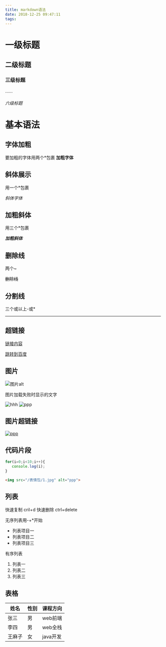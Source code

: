 ```yaml
---
title: markdown语法
date: 2018-12-25 09:47:11
tags:
---
```


# 一级标题
## 二级标题
### 三级标题
......
###### 六级标题

# 基本语法
## 字体加粗
要加粗的字体用两个*包裹
**加粗字体**

## 斜体展示
用一个*包裹

*斜体字体*

## 加粗斜体
用三个*包裹

***加粗斜体***

## 删除线
两个~

~~删除线~~

## 分割线
三个或以上-或*

---

## 超链接
[链接内容](url)

[跳转到百度](http://www.baidu.com)

## 图片
![图片alt](src)

图片加载失败时显示的文字

![hhh](https://timgsa.baidu.com/timg?image&quality=80&size=b9999_10000&sec=1545713719908&di=45dd7a483cedab2c2adea377bcf439f0&imgtype=0&src=http%3A%2F%2Ffile.nxing.cn%2Fuploads%2Fuploads%2F2017%2F02%2F12%2F0000093%2F2017021220085445715fc87-size198x181.jpg)
![ppp](/表情包/1.jpg)

## 图片超链接
[![ppp](/表情包/1.jpg)](http://www.baidu.com)

## 代码片段
```javascript
for(i=0;i<10;i++){
   console.log(i);
}
```


```html
<img src="/表情包/1.jpg" alt="ppp">
```

## 列表
快速复制 cril+d
快速删除 ctrl+delete


无序列表用-+*开始
- 列表项目一
- 列表项目二
- 列表项目三

有序列表
1. 列表一
1. 列表二
1. 列表三

## 表格

姓名|性别|课程方向
-|-|-
张三|男|web前端
李四|男|web全栈
王麻子|女|java开发
